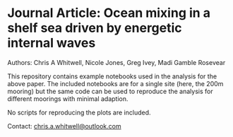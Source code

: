 # Journal Article: Ocean mixing in a shelf sea driven by energetic internal waves
Authors: Chris A Whitwell, Nicole Jones, Greg Ivey, Madi Gamble Rosevear

This repository contains example notebooks used in the analysis for the above paper. The included notebooks are for a single site (here, the 200m mooring) but the same code can be used to reproduce the analysis for different moorings with minimal adaption.

No scripts for reproducing the plots are included.

Contact: chris.a.whitwell@outlook.com
